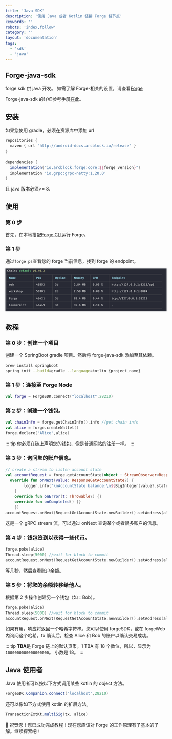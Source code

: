 ```yaml
---
title: 'Java SDK'
description: '使用 Java 或者 Kotlin 链接 Forge 链节点'
keywords: ''
robots: 'index,follow'
category: ''
layout: 'documentation'
tags:
  - 'sdk'
  - 'java'
---
```


## Forge-java-sdk

forge sdk 供 java 开发。
如需了解 Forge-相关的设置，请查看[Forge](https://github.com/ArcBlock/forge)

Forge-java-sdk 的详细参考手册[在此](https://forge-java-sdk.netlify.com/)。

## 安装

如果您使用 gradle，必须在资源库中添加 url

```gradle
repositories {
  maven { url "http://android-docs.arcblock.io/release" }
}

dependencies {
  implementation("io.arcblock.forge:core:${forge_version}")
  implementation 'io.grpc:grpc-netty:1.20.0'
}
```

且 java 版本必须>= 8.

## 使用

### 第 0 步

首先，在本地搭配[Forge CLI](/handbook/)运行 Forge。

### 第 1 步

通过`forge ps`查看您的 forge 当前信息，找到 forge 的 endpoint。

![forge-ps](../assets/forge-ps.png)

## 教程

### 第 0 步：创建一个项目

创建一个 SpringBoot gradle 项目。然后将 forge-java-sdk 添加至其依赖。

```bash
brew install springboot
spring init --build=gradle --language=kotlin {project_name}
```

### 第 1 步：连接至 Forge Node

```kotlin
val forge = ForgeSDK.connect("localhost",28210)
```

### 第 2 步：创建一个钱包。

```kotlin
val chainInfo = forge.getChainInfo().info //get chain info
val alice = forge.createWallet()
forge.declare("Alice",alice)
```

::: tip
你必须在链上声明您的钱包，像是普通网站的注册一样。
:::

### 第 3 步：询问您的账户信息。

```kotlin
// create a stream to listen account state
val accountRequest = forge.getAccountState(object : StreamObserver<ResponseGetAccountState> {
  override fun onNext(value: ResponseGetAccountState?) {
		logger.info("\nAccountState balance:\n${BigInteger(value?.state?.balance?.unSign?.value?.toByteArray())}")
	}
	override fun onError(t: Throwable?) {}
	override fun onCompleted() {}
	})
accountRequest.onNext(RequestGetAccountState.newBuilder().setAddress(alice.address).build())
```

这是一个 gRPC stream 流，可以通过 onNext 查询某个或者很多账户的信息。

### 第 4 步：钱包签到以获得一些代币。

```kotlin
forge.poke(alice)
Thread.sleep(5000) //wait for block to commit
accountRequest.onNext(RequestGetAccountState.newBuilder().setAddress(alice.address).build())
```

等几秒，然后查看账户余额。

### 第 5 步：将您的余额转移给他人。

根据第 2 步操作创建另一个钱包（如：Bob）。

```kotlin
forge.poke(alice)
Thread.sleep(5000) //wait for block to commit
accountRequest.onNext(RequestGetAccountState.newBuilder().setAddress(alice.address).build())
```

如果有用，响应将返回一个哈希字符串。您可以使用 forgeSDK，或在 forgeWeb 内询问这个哈希。tx 确认后，检查 Alice 和 Bob 的账户以确认交易成功。

::: tip
**TBA**是 Forge 链上的默认货币。1 TBA 有 18 个数位，所以，显示为`1000000000000000000`。
小数是 18。
:::

## Java 使用者

Java 使用者可以按以下方式调用某些 kotlin 的 object 方法。

```java
ForgeSDK.Companion.connect("localhost",28210)
```

还可以像如下方式使用 kotlin 的扩展方法。

```java
TransactionExtKt.multiSig(tx, alice)
```

🎉 祝贺您！您已成功完成教程！现在您应该对 Forge 的工作原理有了基本的了解。继续探索吧！

<!--stackedit_data:
eyJoaXN0b3J5IjpbLTY3MzIyMjU0MywxNTQ4MzEzMTMyLC0xNT
kzOTU5NDIsMTc2MDczNzEwM119
-->
